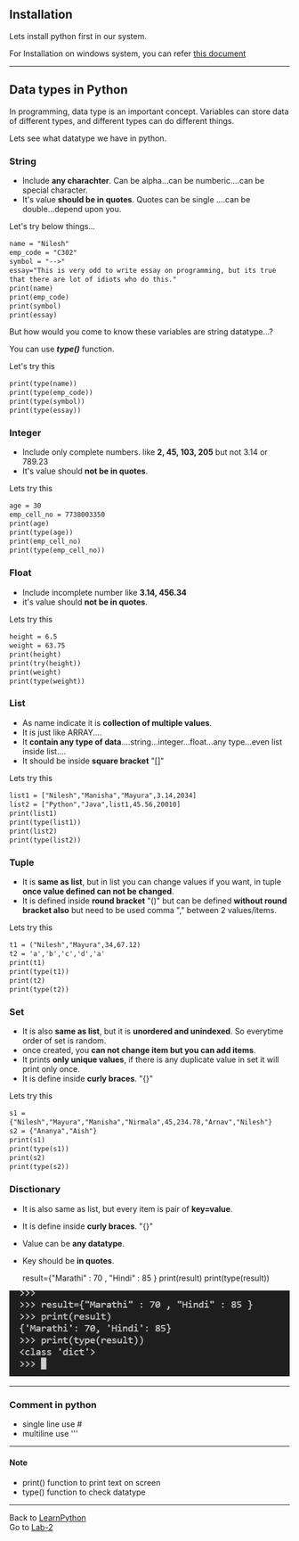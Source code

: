 ## Installation

Lets install python first in our system.

For Installation on windows system, you can refer [this document](/PrepareSystem/install-python.md)

-------
## Data types in Python

In programming, data type is an important concept. Variables can store data of different types, and different types can do different things.

Lets see what datatype we have in python.


### String
- Include **any charachter**. Can be alpha...can be numberic....can be special character.
- It's value **should be in quotes**. Quotes can be single ....can be double...depend upon you.

Let's try below things...

    name = "Nilesh"
    emp_code = "C302"
    symbol = "-->"
    essay="This is very odd to write essay on programming, but its true that there are lot of idiots who do this."
    print(name)
    print(emp_code)
    print(symbol)
    print(essay) 

But how would you come to know these variables are string datatype...?

You can use ***type()*** function.

Let's try this

    print(type(name))
    print(type(emp_code))
    print(type(symbol))
    print(type(essay))

### Integer
- Include only complete numbers. like **2, 45, 103, 205** but not 3.14 or 789.23
- It's value should **not be in quotes**.

Lets try this

    age = 30
    emp_cell_no = 7738003350
    print(age)
    print(type(age))
    print(emp_cell_no)
    print(type(emp_cell_no))    

### Float
- Include incomplete number like **3.14, 456.34**
- it's value should **not be in quotes**.

Lets try this

    height = 6.5
    weight = 63.75
    print(height)
    print(try(height))
    print(weight)
    print(type(weight))

### List
- As name indicate it is **collection of multiple values**.
- It is just like ARRAY....
- It **contain any type of data**....string...integer...float...any type...even list inside list....
- It should be inside **square bracket** "[]"

Lets try this

    list1 = ["Nilesh","Manisha","Mayura",3.14,2034]
    list2 = ["Python","Java",list1,45.56,20010]
    print(list1)
    print(type(list1))
    print(list2)
    print(type(list2))

### Tuple
- It is **same as list**, but in list you can change values if you want, in tuple **once value defined can not be changed**.
- It is defined inside **round bracket** "()" but can be defined **without round bracket also** but need to be used comma "," between 2 values/items.

Lets try this

    t1 = ("Nilesh","Mayura",34,67.12)
    t2 = 'a','b','c','d','a'
    print(t1)
    print(type(t1))
    print(t2)
    print(type(t2))

### Set
- It is also **same as list**, but it is **unordered and unindexed**. So everytime order of set is random.
- once created, you **can not change item but you can add items**.
- It prints **only unique values**, if there is any duplicate value in set it will print only once.
- It is define inside **curly braces**. "{}"

Lets try this

    s1 = {"Nilesh","Mayura","Manisha","Nirmala",45,234.78,"Arnav","Nilesh"}
    s2 = {"Ananya","Aish"}
    print(s1)
    print(type(s1))
    print(s2)
    print(type(s2))

### Disctionary
- It is also same as list, but every item is pair of **key=value**.
- It is define inside **curly braces**. "{}"
- Value can be **any datatype**.
- Key should be **in quotes**.

    result={"Marathi" : 70 , "Hindi" : 85 }
    print(result)
    print(type(result))

![python-dict-define](/images/python-dict-define.PNG)

------
### Comment in python
- single line use #
- multiline use '''

-------
#### Note
- print() function to print text on screen
- type() function to check datatype

----

Back to [LearnPython](../Readme.md)<br />
Go to [Lab-2](../Lab-2/Readme.md)